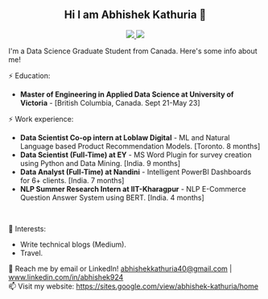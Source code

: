 <h2 align=center>
   Hi I am Abhishek Kathuria 👋
</h2>

<p align=center> 
  <a href="https://www.linkedin.com/in/abhishek924/"> <img src=https://img.shields.io/badge/LinkedIn-0077B5?style=for-the-badge&logo=linkedin&logoColor=white> </a>
  <a href="https://scholar.google.ca/citations?user=9g_DDhwAAAAJ&hl=en"> <img src=https://img.shields.io/badge/GoogleScholar-0077B5?style=for-the-badge&logo=googlescholar&logoColor=white> </a>
</p>


I'm a Data Science Graduate Student from Canada. Here's some info about me!

⚡ Education: <br>
- **Master of Engineering in Applied Data Science at University of Victoria** - [British Columbia, Canada. Sept 21-May 23]

⚡ Work experience: <br>
- **Data Scientist Co-op intern at Loblaw Digital** - ML and Natural Language based Product Recommendation Models. [Toronto. 8 months]
- **Data Scientist (Full-Time) at EY** - MS Word Plugin for survey creation using Python and Data Mining. [India. 9 months]
- **Data Analyst (Full-Time) at Nandini** - Intelligent PowerBI Dashboards for 6+ clients. [India. 7  months]
- **NLP Summer Research Intern at IIT-Kharagpur** - NLP E-Commerce Question Answer System using BERT.  [India. 4 months]
<br>

🌱 Interests:
- Write technical blogs (Medium).
- Travel.

💬 Reach me by email or LinkedIn! abhishekkathuria40@gmail.com | www.linkedin.com/in/abhishek924 <br>
📫 Visit my website: https://sites.google.com/view/abhishek-kathuria/home



